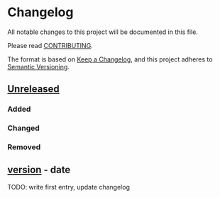 # Changelog
All notable changes to this project will be documented in this file.

Please read [CONTRIBUTING](./CONTRIBUTING.md#CHANGELOG).

The format is based on [Keep a Changelog](https://keepachangelog.com/en/1.0.0/),
and this project adheres to [Semantic Versioning](https://semver.org/spec/v2.0.0.html).

## [Unreleased]
### Added
### Changed
### Removed

## [version] - date
TODO: write first entry, update changelog

[Unreleased]: https://github.com/{{github_username}}/{{project-name}}/compare/version...HEAD
[version]: https://github.com/{{github_username}}/{{project-name}}/releases/tag/version
